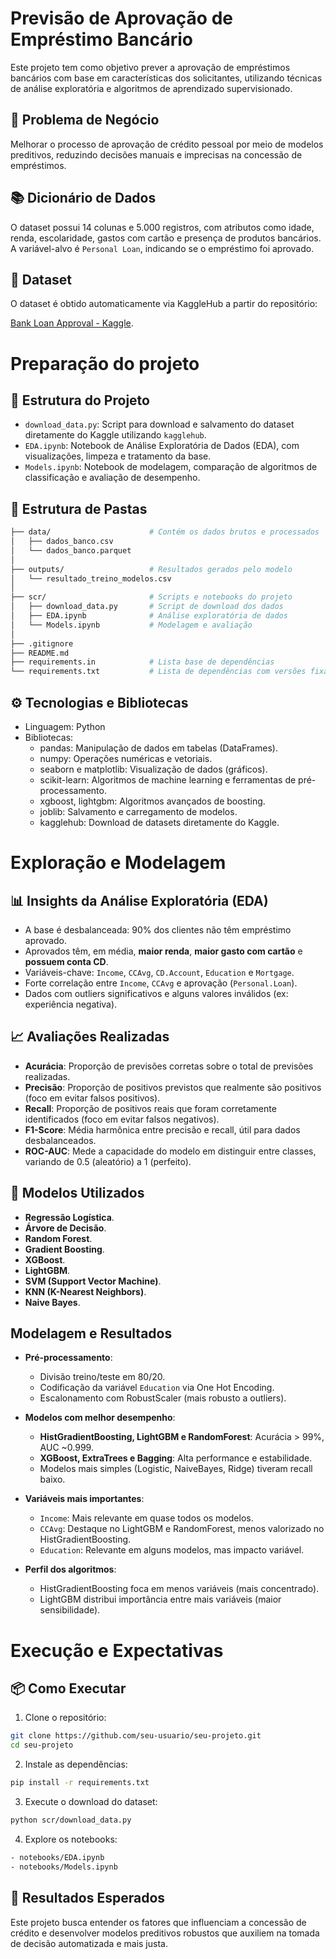 # Previsão de Aprovação de Empréstimo Bancário

Este projeto tem como objetivo prever a aprovação de empréstimos bancários com base em características dos solicitantes, utilizando técnicas de análise exploratória e algoritmos de aprendizado supervisionado.

## 🧠 Problema de Negócio

Melhorar o processo de aprovação de crédito pessoal por meio de modelos preditivos, reduzindo decisões manuais e imprecisas na concessão de empréstimos.

## 📚 Dicionário de Dados

O dataset possui 14 colunas e 5.000 registros, com atributos como idade, renda, escolaridade, gastos com cartão e presença de produtos bancários. A variável-alvo é `Personal Loan`, indicando se o empréstimo foi aprovado.


## 📂 Dataset
O dataset é obtido automaticamente via KaggleHub a partir do repositório:

[Bank Loan Approval - Kaggle](https://www.kaggle.com/datasets/vikramamin/bank-loan-approval-lr-dt-rf-and-auc).


# Preparação do projeto

## 📁 Estrutura do Projeto

- `download_data.py`: Script para download e salvamento do dataset diretamente do Kaggle utilizando `kagglehub`.
- `EDA.ipynb`: Notebook de Análise Exploratória de Dados (EDA), com visualizações, limpeza e tratamento da base.
- `Models.ipynb`: Notebook de modelagem, comparação de algoritmos de classificação e avaliação de desempenho.


## 📂 Estrutura de Pastas

```bash
├── data/                      # Contém os dados brutos e processados
│   ├── dados_banco.csv
│   └── dados_banco.parquet
│
├── outputs/                   # Resultados gerados pelo modelo
│   └── resultado_treino_modelos.csv
│
├── scr/                       # Scripts e notebooks do projeto
│   ├── download_data.py       # Script de download dos dados
│   ├── EDA.ipynb              # Análise exploratória de dados
│   └── Models.ipynb           # Modelagem e avaliação
│
├── .gitignore
├── README.md
├── requirements.in            # Lista base de dependências
└── requirements.txt           # Lista de dependências com versões fixas
```

## ⚙️ Tecnologias e Bibliotecas

- Linguagem: Python
- Bibliotecas:
  - pandas: Manipulação de dados em tabelas (DataFrames).
  - numpy: Operações numéricas e vetoriais.
  - seaborn e matplotlib: Visualização de dados (gráficos).
  - scikit-learn: Algoritmos de machine learning e ferramentas de pré-processamento.
  - xgboost, lightgbm: Algoritmos avançados de boosting.
  - joblib: Salvamento e carregamento de modelos.
  - kagglehub: Download de datasets diretamente do Kaggle.


# Exploração e Modelagem

## 📊 Insights da Análise Exploratória (EDA)

- A base é desbalanceada: 90% dos clientes não têm empréstimo aprovado.
- Aprovados têm, em média, **maior renda**, **maior gasto com cartão** e **possuem conta CD**.
- Variáveis-chave: `Income`, `CCAvg`, `CD.Account`, `Education` e `Mortgage`.
- Forte correlação entre `Income`, `CCAvg` e aprovação (`Personal.Loan`).
- Dados com outliers significativos e alguns valores inválidos (ex: experiência negativa).


## 📈 Avaliações Realizadas

- **Acurácia**: Proporção de previsões corretas sobre o total de previsões realizadas.
- **Precisão**: Proporção de positivos previstos que realmente são positivos (foco em evitar falsos positivos).
- **Recall**: Proporção de positivos reais que foram corretamente identificados (foco em evitar falsos negativos).
- **F1-Score**: Média harmônica entre precisão e recall, útil para dados desbalanceados.
- **ROC-AUC**: Mede a capacidade do modelo em distinguir entre classes, variando de 0.5 (aleatório) a 1 (perfeito).


## 🧪 Modelos Utilizados

- **Regressão Logística**.
- **Árvore de Decisão**.
- **Random Forest**.
- **Gradient Boosting**.
- **XGBoost**.
- **LightGBM**.
- **SVM (Support Vector Machine)**.
- **KNN (K-Nearest Neighbors)**.
- **Naive Bayes**.


## Modelagem e Resultados

- **Pré-processamento**:
  - Divisão treino/teste em 80/20.
  - Codificação da variável `Education` via One Hot Encoding.
  - Escalonamento com RobustScaler (mais robusto a outliers).

- **Modelos com melhor desempenho**:
  - **HistGradientBoosting, LightGBM e RandomForest**: Acurácia > 99%, AUC ~0.999.
  - **XGBoost, ExtraTrees e Bagging**: Alta performance e estabilidade.
  - Modelos mais simples (Logistic, NaiveBayes, Ridge) tiveram recall baixo.

- **Variáveis mais importantes**:
  - `Income`: Mais relevante em quase todos os modelos.
  - `CCAvg`: Destaque no LightGBM e RandomForest, menos valorizado no HistGradientBoosting.
  - `Education`: Relevante em alguns modelos, mas impacto variável.

- **Perfil dos algoritmos**:
  - HistGradientBoosting foca em menos variáveis (mais concentrado).
  - LightGBM distribui importância entre mais variáveis (maior sensibilidade).

# Execução e Expectativas

## 📦 Como Executar

1. Clone o repositório:
```bash
git clone https://github.com/seu-usuario/seu-projeto.git
cd seu-projeto
```

2. Instale as dependências:
```bash
pip install -r requirements.txt
```

3. Execute o download do dataset:
```bash
python scr/download_data.py
```

4. Explore os notebooks:
```bash
- notebooks/EDA.ipynb
- notebooks/Models.ipynb
```

## 🚀 Resultados Esperados

Este projeto busca entender os fatores que influenciam a concessão de crédito e desenvolver modelos preditivos robustos que auxiliem na tomada de decisão automatizada e mais justa.